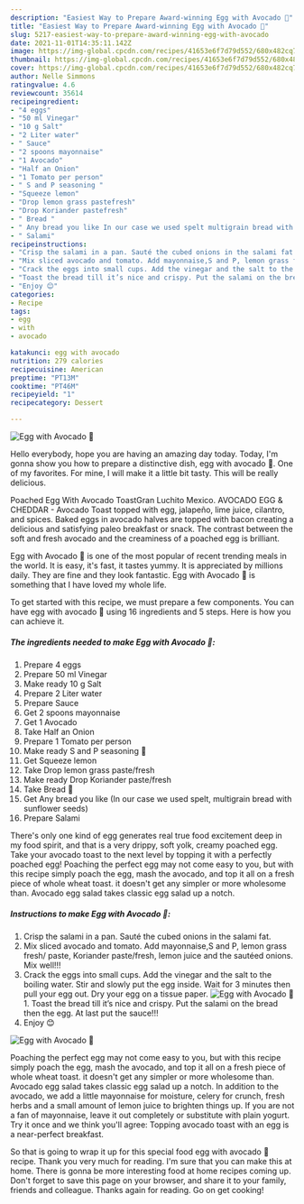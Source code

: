 ```yaml
---
description: "Easiest Way to Prepare Award-winning Egg with Avocado 🥑"
title: "Easiest Way to Prepare Award-winning Egg with Avocado 🥑"
slug: 5217-easiest-way-to-prepare-award-winning-egg-with-avocado
date: 2021-11-01T14:35:11.142Z
image: https://img-global.cpcdn.com/recipes/41653e6f7d79d552/680x482cq70/egg-with-avocado-recipe-main-photo.jpg
thumbnail: https://img-global.cpcdn.com/recipes/41653e6f7d79d552/680x482cq70/egg-with-avocado-recipe-main-photo.jpg
cover: https://img-global.cpcdn.com/recipes/41653e6f7d79d552/680x482cq70/egg-with-avocado-recipe-main-photo.jpg
author: Nelle Simmons
ratingvalue: 4.6
reviewcount: 35614
recipeingredient:
- "4 eggs"
- "50 ml Vinegar"
- "10 g Salt"
- "2 Liter water"
- " Sauce"
- "2 spoons mayonnaise"
- "1 Avocado"
- "Half an Onion"
- "1 Tomato per person"
- " S and P seasoning "
- "Squeeze lemon"
- "Drop lemon grass pastefresh"
- "Drop Koriander pastefresh"
- " Bread "
- " Any bread you like In our case we used spelt multigrain bread with sunflower seeds"
- " Salami"
recipeinstructions:
- "Crisp the salami in a pan. Sauté the cubed onions in the salami fat."
- "Mix sliced avocado and tomato. Add mayonnaise,S and P, lemon grass fresh/ paste, Koriander paste/fresh, lemon juice and the sautéed onions. Mix well!!!"
- "Crack the eggs into small cups. Add the vinegar and the salt to the boiling water. Stir and slowly put the egg inside. Wait for 3 minutes then pull your egg out. Dry your egg on a tissue paper."
- "Toast the bread till it’s nice and crispy. Put the salami on the bread then the egg. At last put the sauce!!!"
- "Enjoy 😊"
categories:
- Recipe
tags:
- egg
- with
- avocado

katakunci: egg with avocado 
nutrition: 279 calories
recipecuisine: American
preptime: "PT13M"
cooktime: "PT46M"
recipeyield: "1"
recipecategory: Dessert

---
```



![Egg with Avocado 🥑](https://img-global.cpcdn.com/recipes/41653e6f7d79d552/680x482cq70/egg-with-avocado-recipe-main-photo.jpg)

Hello everybody, hope you are having an amazing day today. Today, I'm gonna show you how to prepare a distinctive dish, egg with avocado 🥑. One of my favorites. For mine, I will make it a little bit tasty. This will be really delicious.

Poached Egg With Avocado ToastGran Luchito Mexico. AVOCADO EGG &amp; CHEDDAR - Avocado Toast topped with egg, jalapeño, lime juice, cilantro, and spices. Baked eggs in avocado halves are topped with bacon creating a delicious and satisfying paleo breakfast or snack. The contrast between the soft and fresh avocado and the creaminess of a poached egg is brilliant.

Egg with Avocado 🥑 is one of the most popular of recent trending meals in the world. It is easy, it's fast, it tastes yummy. It is appreciated by millions daily. They are fine and they look fantastic. Egg with Avocado 🥑 is something that I have loved my whole life.


To get started with this recipe, we must prepare a few components. You can have egg with avocado 🥑 using 16 ingredients and 5 steps. Here is how you can achieve it.

<!--inarticleads1-->

##### The ingredients needed to make Egg with Avocado 🥑:

1. Prepare 4 eggs
1. Prepare 50 ml Vinegar
1. Make ready 10 g Salt
1. Prepare 2 Liter water
1. Prepare  Sauce
1. Get 2 spoons mayonnaise
1. Get 1 Avocado
1. Take Half an Onion
1. Prepare 1 Tomato per person
1. Make ready  S and P seasoning 🧂
1. Get Squeeze lemon
1. Take Drop lemon grass paste/fresh
1. Make ready Drop Koriander paste/fresh
1. Take  Bread 🥖
1. Get  Any bread you like (In our case we used spelt, multigrain bread with sunflower seeds)
1. Prepare  Salami


There&#39;s only one kind of egg generates real true food excitement deep in my food spirit, and that is a very drippy, soft yolk, creamy poached egg. Take your avocado toast to the next level by topping it with a perfectly poached egg! Poaching the perfect egg may not come easy to you, but with this recipe simply poach the egg, mash the avocado, and top it all on a fresh piece of whole wheat toast. it doesn&#39;t get any simpler or more wholesome than. Avocado egg salad takes classic egg salad up a notch. 

<!--inarticleads2-->

##### Instructions to make Egg with Avocado 🥑:

1. Crisp the salami in a pan. Sauté the cubed onions in the salami fat.
1. Mix sliced avocado and tomato. Add mayonnaise,S and P, lemon grass fresh/ paste, Koriander paste/fresh, lemon juice and the sautéed onions. Mix well!!!
1. Crack the eggs into small cups. Add the vinegar and the salt to the boiling water. Stir and slowly put the egg inside. Wait for 3 minutes then pull your egg out. Dry your egg on a tissue paper.
<img src="//assets-global.cpcdn.com/assets/icons/button_play-2c75c40dde080a61004c1f40b05d8f140eaff45d7e9e6481dc71c63d2e7c4909.png" alt="Egg with Avocado 🥑">1. Toast the bread till it’s nice and crispy. Put the salami on the bread then the egg. At last put the sauce!!!
1. Enjoy 😊
<img src="//assets-global.cpcdn.com/assets/icons/button_play-2c75c40dde080a61004c1f40b05d8f140eaff45d7e9e6481dc71c63d2e7c4909.png" alt="Egg with Avocado 🥑">

Poaching the perfect egg may not come easy to you, but with this recipe simply poach the egg, mash the avocado, and top it all on a fresh piece of whole wheat toast. it doesn&#39;t get any simpler or more wholesome than. Avocado egg salad takes classic egg salad up a notch. In addition to the avocado, we add a little mayonnaise for moisture, celery for crunch, fresh herbs and a small amount of lemon juice to brighten things up. If you are not a fan of mayonnaise, leave it out completely or substitute with plain yogurt. Try it once and we think you&#39;ll agree: Topping avocado toast with an egg is a near-perfect breakfast. 

So that is going to wrap it up for this special food egg with avocado 🥑 recipe. Thank you very much for reading. I'm sure that you can make this at home. There is gonna be more interesting food at home recipes coming up. Don't forget to save this page on your browser, and share it to your family, friends and colleague. Thanks again for reading. Go on get cooking!

